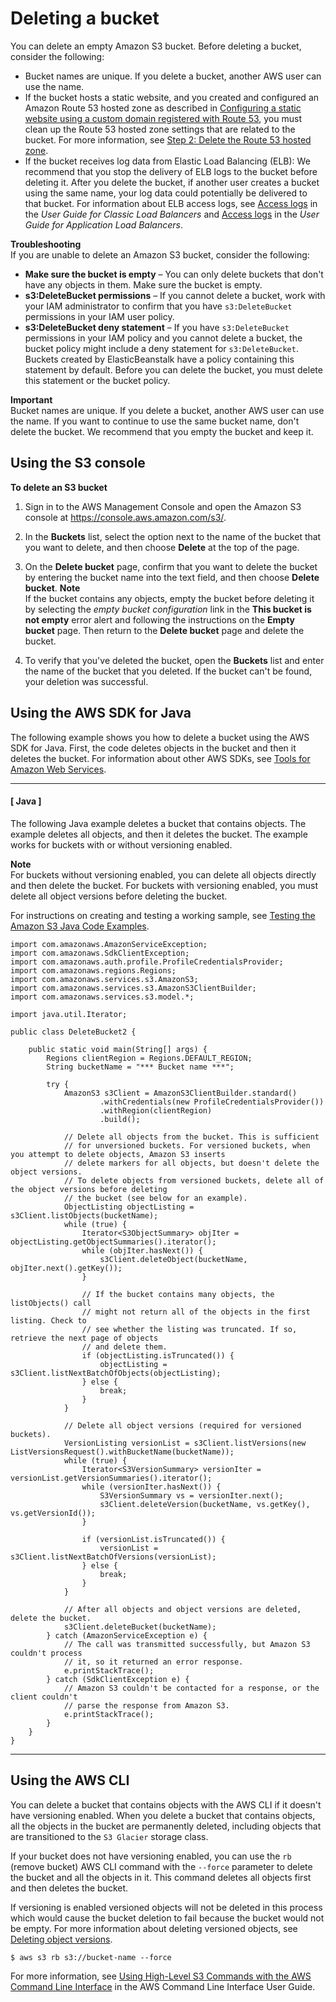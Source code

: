 # Deleting a bucket<a name="delete-bucket"></a>

You can delete an empty Amazon S3 bucket\. Before deleting a bucket, consider the following:
+ Bucket names are unique\. If you delete a bucket, another AWS user can use the name\. 
+ If the bucket hosts a static website, and you created and configured an Amazon Route 53 hosted zone as described in [Configuring a static website using a custom domain registered with Route 53](website-hosting-custom-domain-walkthrough.md), you must clean up the Route 53 hosted zone settings that are related to the bucket\. For more information, see [Step 2: Delete the Route 53 hosted zone](getting-started-cleanup.md#getting-started-cleanup-route53)\.
+ If the bucket receives log data from Elastic Load Balancing \(ELB\): We recommend that you stop the delivery of ELB logs to the bucket before deleting it\. After you delete the bucket, if another user creates a bucket using the same name, your log data could potentially be delivered to that bucket\. For information about ELB access logs, see [Access logs](https://docs.aws.amazon.com/elasticloadbalancing/latest/classic/access-log-collection.html) in the *User Guide for Classic Load Balancers* and [Access logs](https://docs.aws.amazon.com/elasticloadbalancing/latest/application/load-balancer-access-logs.html) in the *User Guide for Application Load Balancers*\.

**Troubleshooting**  
If you are unable to delete an Amazon S3 bucket, consider the following:
+ **Make sure the bucket is empty** – You can only delete buckets that don't have any objects in them\. Make sure the bucket is empty\.
+ **s3:DeleteBucket permissions** – If you cannot delete a bucket, work with your IAM administrator to confirm that you have `s3:DeleteBucket` permissions in your IAM user policy\.
+ **s3:DeleteBucket deny statement** – If you have `s3:DeleteBucket` permissions in your IAM policy and you cannot delete a bucket, the bucket policy might include a deny statement for `s3:DeleteBucket`\. Buckets created by ElasticBeanstalk have a policy containing this statement by default\. Before you can delete the bucket, you must delete this statement or the bucket policy\.

**Important**  
Bucket names are unique\. If you delete a bucket, another AWS user can use the name\. If you want to continue to use the same bucket name, don't delete the bucket\. We recommend that you empty the bucket and keep it\.

## Using the S3 console<a name="delete-bucket-console"></a>

**To delete an S3 bucket**

1. Sign in to the AWS Management Console and open the Amazon S3 console at [https://console\.aws\.amazon\.com/s3/](https://console.aws.amazon.com/s3/)\.

1. In the **Buckets** list, select the option next to the name of the bucket that you want to delete, and then choose **Delete** at the top of the page\.

1. On the **Delete bucket** page, confirm that you want to delete the bucket by entering the bucket name into the text field, and then choose **Delete bucket**\.
**Note**  
If the bucket contains any objects, empty the bucket before deleting it by selecting the *empty bucket configuration* link in the **This bucket is not empty** error alert and following the instructions on the **Empty bucket** page\. Then return to the **Delete bucket** page and delete the bucket\.

   

1. To verify that you've deleted the bucket, open the **Buckets** list and enter the name of the bucket that you deleted\. If the bucket can't be found, your deletion was successful\. 

## Using the AWS SDK for Java<a name="delete-empty-bucket"></a>

The following example shows you how to delete a bucket using the AWS SDK for Java\. First, the code deletes objects in the bucket and then it deletes the bucket\. For information about other AWS SDKs, see [Tools for Amazon Web Services](https://aws.amazon.com/tools/)\.

------
#### [ Java ]

The following Java example deletes a bucket that contains objects\. The example deletes all objects, and then it deletes the bucket\. The example works for buckets with or without versioning enabled\.

**Note**  
For buckets without versioning enabled, you can delete all objects directly and then delete the bucket\. For buckets with versioning enabled, you must delete all object versions before deleting the bucket\.

For instructions on creating and testing a working sample, see [Testing the Amazon S3 Java Code Examples](UsingTheMPJavaAPI.md#TestingJavaSamples)\. 

```
import com.amazonaws.AmazonServiceException;
import com.amazonaws.SdkClientException;
import com.amazonaws.auth.profile.ProfileCredentialsProvider;
import com.amazonaws.regions.Regions;
import com.amazonaws.services.s3.AmazonS3;
import com.amazonaws.services.s3.AmazonS3ClientBuilder;
import com.amazonaws.services.s3.model.*;

import java.util.Iterator;

public class DeleteBucket2 {

    public static void main(String[] args) {
        Regions clientRegion = Regions.DEFAULT_REGION;
        String bucketName = "*** Bucket name ***";

        try {
            AmazonS3 s3Client = AmazonS3ClientBuilder.standard()
                    .withCredentials(new ProfileCredentialsProvider())
                    .withRegion(clientRegion)
                    .build();

            // Delete all objects from the bucket. This is sufficient
            // for unversioned buckets. For versioned buckets, when you attempt to delete objects, Amazon S3 inserts
            // delete markers for all objects, but doesn't delete the object versions.
            // To delete objects from versioned buckets, delete all of the object versions before deleting
            // the bucket (see below for an example).
            ObjectListing objectListing = s3Client.listObjects(bucketName);
            while (true) {
                Iterator<S3ObjectSummary> objIter = objectListing.getObjectSummaries().iterator();
                while (objIter.hasNext()) {
                    s3Client.deleteObject(bucketName, objIter.next().getKey());
                }

                // If the bucket contains many objects, the listObjects() call
                // might not return all of the objects in the first listing. Check to
                // see whether the listing was truncated. If so, retrieve the next page of objects 
                // and delete them.
                if (objectListing.isTruncated()) {
                    objectListing = s3Client.listNextBatchOfObjects(objectListing);
                } else {
                    break;
                }
            }

            // Delete all object versions (required for versioned buckets).
            VersionListing versionList = s3Client.listVersions(new ListVersionsRequest().withBucketName(bucketName));
            while (true) {
                Iterator<S3VersionSummary> versionIter = versionList.getVersionSummaries().iterator();
                while (versionIter.hasNext()) {
                    S3VersionSummary vs = versionIter.next();
                    s3Client.deleteVersion(bucketName, vs.getKey(), vs.getVersionId());
                }

                if (versionList.isTruncated()) {
                    versionList = s3Client.listNextBatchOfVersions(versionList);
                } else {
                    break;
                }
            }

            // After all objects and object versions are deleted, delete the bucket.
            s3Client.deleteBucket(bucketName);
        } catch (AmazonServiceException e) {
            // The call was transmitted successfully, but Amazon S3 couldn't process 
            // it, so it returned an error response.
            e.printStackTrace();
        } catch (SdkClientException e) {
            // Amazon S3 couldn't be contacted for a response, or the client couldn't
            // parse the response from Amazon S3.
            e.printStackTrace();
        }
    }
}
```

------

## Using the AWS CLI<a name="delete-bucket-awscli"></a>

You can delete a bucket that contains objects with the AWS CLI if it doesn't have versioning enabled\. When you delete a bucket that contains objects, all the objects in the bucket are permanently deleted, including objects that are transitioned to the `S3 Glacier` storage class\.

If your bucket does not have versioning enabled, you can use the `rb` \(remove bucket\) AWS CLI command with the `--force` parameter to delete the bucket and all the objects in it\. This command deletes all objects first and then deletes the bucket\.

If versioning is enabled versioned objects will not be deleted in this process which would cause the bucket deletion to fail because the bucket would not be empty\. For more information about deleting versioned objects, see [Deleting object versions](https://docs.aws.amazon.com/AmazonS3/latest/userguide/DeletingObjectVersions.html)\.

```
$ aws s3 rb s3://bucket-name --force  
```

For more information, see [Using High\-Level S3 Commands with the AWS Command Line Interface](https://docs.aws.amazon.com/cli/latest/userguide/using-s3-commands.html) in the AWS Command Line Interface User Guide\.